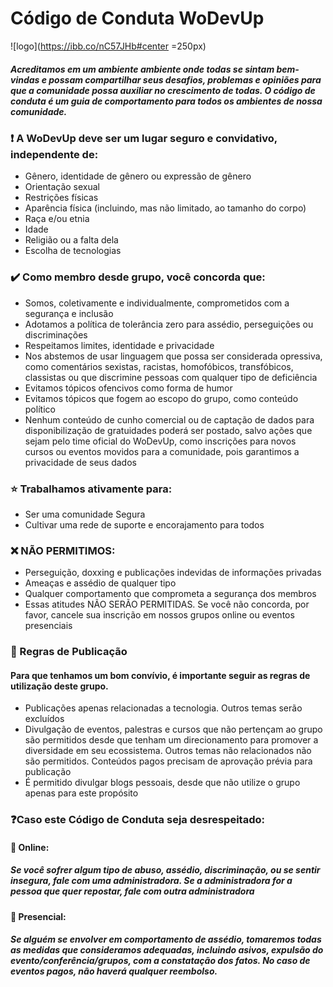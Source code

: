 # Código de Conduta WoDevUp

![logo](https://ibb.co/nC57JHb#center =250px)

##### Acreditamos em um ambiente ambiente onde todas se sintam bem-vindas e possam compartilhar seus desafios, problemas e opiniões para que a comunidade possa auxiliar no crescimento de todas. O código de conduta é um guia de comportamento para todos os ambientes de nossa comunidade.

### :exclamation: A  WoDevUp deve ser um lugar seguro e convidativo, independente de:
* Gênero, identidade de gênero ou expressão de gênero
* Orientação sexual
* Restrições físicas
* Aparência física (incluindo, mas não limitado, ao tamanho do corpo)
* Raça e/ou etnia
* Idade
* Religião ou a falta dela
* Escolha de tecnologias

### :heavy_check_mark: Como membro desde grupo, você concorda que:
* Somos, coletivamente e individualmente, comprometidos com a segurança e inclusão
* Adotamos a política de tolerância zero para assédio, perseguições ou discriminações
* Respeitamos limites, identidade e privacidade
* Nos abstemos de usar linguagem que possa ser considerada opressiva, como comentários sexistas, racistas, homofóbicos, transfóbicos, classistas ou que discrimine pessoas com qualquer tipo de deficiência
* Evitamos tópicos ofencivos como forma de humor
* Evitamos tópicos que fogem ao escopo do grupo, como conteúdo político
* Nenhum conteúdo de cunho comercial ou de captação de dados para disponibilização de gratuidades poderá ser postado, salvo ações que sejam pelo time oficial do WoDevUp, como inscrições para novos cursos ou eventos movidos para a comunidade, pois garantimos a privacidade de seus dados

### :star: Trabalhamos ativamente para:
* Ser uma comunidade Segura
* Cultivar uma rede de suporte e encorajamento para todos

### :x: NÃO PERMITIMOS:
* Perseguição, doxxing e publicações indevidas de informações privadas
* Ameaças e assédio de qualquer tipo
* Qualquer comportamento que comprometa a segurança dos membros
* Essas atitudes NÃO SERÃO PERMITIDAS. Se você não concorda, por favor, cancele sua inscrição em nossos grupos online ou eventos presenciais

### :memo: Regras de Publicação
#### Para que tenhamos um bom convívio, é importante seguir as regras de utilização deste grupo.
* Publicações apenas relacionadas a tecnologia. Outros temas serão excluídos
* Divulgação de eventos, palestras e cursos que não pertençam ao grupo são permitidos desde que tenham um direcionamento para promover a diversidade em seu ecossistema. Outros temas não relacionados não são permitidos. Conteúdos pagos precisam de aprovação prévia para publicação
* É permitido divulgar blogs pessoais, desde que não utilize o grupo apenas para este propósito

### :question:Caso este Código de Conduta seja desrespeitado:
#### :small_orange_diamond: Online:
##### Se você sofrer algum tipo de abuso, assédio, discriminação, ou se sentir insegura, fale com uma administradora. Se a administradora for a pessoa que quer repostar, fale com outra administradora

#### :small_blue_diamond: Presencial:
##### Se alguém se envolver em comportamento de assédio, tomaremos todas as medidas que consideramos adequadas, incluindo asivos, expulsão do evento/conferência/grupos, com a constatação dos fatos. No caso de eventos pagos, não haverá qualquer reembolso.

